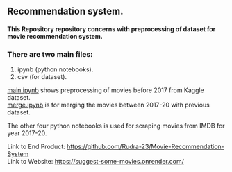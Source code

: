 ## Recommendation system.

#### This Repository repository concerns with preprocessing of dataset for movie recommendation system.

### There are two main files:
1. ipynb (python notebooks).
2. csv (for dataset). 

<a href="https://github.com/Rudra-23/recommendation-system-python/blob/master/main.ipynb">main.ipynb</a> shows preprocessing of movies before 2017 from Kaggle dataset.
<br>
<a href="https://github.com/Rudra-23/recommendation-system-python/blob/master/merge.ipynb">merge.ipynb</a> is for merging the movies between 2017-20 with previous dataset. 
<br>

The other four python notebooks is used for scraping movies from IMDB for year 2017-20.

Link to End Product: https://github.com/Rudra-23/Movie-Recommendation-System
<br>
Link to Website: https://suggest-some-movies.onrender.com/
